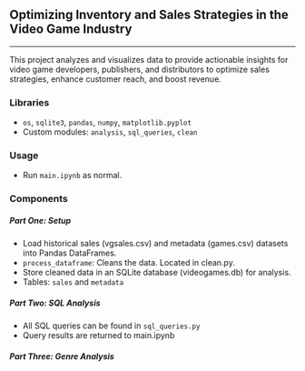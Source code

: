 ## Optimizing Inventory and Sales Strategies in the Video Game Industry
---
This project analyzes and visualizes data to provide actionable insights for video game developers, publishers, and distributors to optimize sales strategies, enhance customer reach, and boost revenue.

### Libraries
- ```os```, ```sqlite3```, ```pandas```, ```numpy```, ```matplotlib.pyplot```
- Custom modules: ```analysis```, ```sql_queries```, ```clean```

### Usage
- Run ```main.ipynb``` as normal.

### Components
##### Part One: Setup
- Load historical sales (vgsales.csv) and metadata (games.csv) datasets into Pandas DataFrames.
- ```process_dataframe```: Cleans the data. Located in clean.py.
- Store cleaned data in an SQLite database (videogames.db) for analysis.
- Tables: ```sales``` and ```metadata```

##### Part Two: SQL Analysis
- All SQL queries can be found in ```sql_queries.py```
- Query results are returned to main.ipynb

##### Part Three: Genre Analysis

